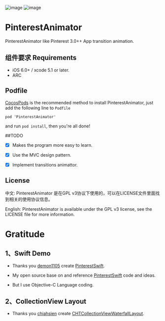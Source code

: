 ![image](http://cc.cocimg.com/cms/uploads/allimg/131211/4673_131211114610_1.gif)
![image](https://github.com/xhzengAIB/LearnEnglish/raw/master/Screenshots/PinterestAnimator.gif)

PinterestAnimator
=================

PinterestAnimator like Pinterest 3.0++ App transition animation.

## 组件要求                                        Requirements

* iOS 6.0+ /  xcode 5.1 or later.
* ARC

## Podfile

[CocosPods](http://cocosPods.org) is the recommended method to install PinterestAnimator, just add the following line to `Podfile`

```
pod 'PinterestAnimator'
```

and run `pod install`, then you're all done!


##TODO

- [x] Makes the program more easy to learn.
- [x] Use the MVC design pattern.
- [x] Implement transitions animattor.


## License

中文: PinterestAnimator 是在GPL v3协议下使用的，可以在LICENSE文件里面找到相关的使用协议信息。

English: PinterestAnimator is available under the GPL v3 license, see the LICENSE file for more information.     


Gratitude
=================
## 1、Swift Demo

- Thanks you [demon1105](https://github.com/demon1105) create [PinterestSwift](https://github.com/demon1105/PinterestSwift).                                


- My open source base on and reference [PinterestSwift](https://github.com/demon1105/PinterestSwift) code and ideas.        

- But I use Objective-C Language coding.


## 2、CollectionView Layout

- Thanks you [chiahsien](https://github.com/chiahsien) create [CHTCollectionViewWaterfallLayout](https://github.com/chiahsien/CHTCollectionViewWaterfallLayout).

